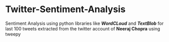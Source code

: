 # Twitter-Sentiment-Analysis
Sentiment Analysis using python libraries like **_WordCLoud_** and **_TextBlob_** for last 100 tweets extracted from the twitter account of **Neeraj Chopra** using tweepy
